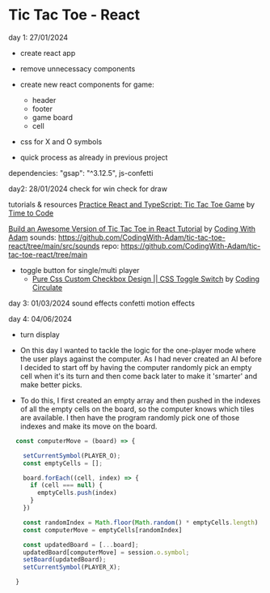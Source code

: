 # Tic Tac Toe - React

day 1: 27/01/2024

- create react app
- remove unnecessacy components
- create new react components for game:

  - header
  - footer
  - game board
  - cell

- css for X and O symbols
- quick process as already in previous project

dependencies:
"gsap": "^3.12.5",
js-confetti

day2: 28/01/2024
check for win
check for draw

tutorials & resources
[Practice React and TypeScript: Tic Tac Toe Game](https://www.youtube.com/watch?v=kIAMcBJDFm4) by [Time to Code](https://www.youtube.com/@timetocode_with_ali)

[Build an Awesome Version of Tic Tac Toe in React Tutorial](https://www.youtube.com/watch?v=4Gt_YyGf6B0) by [Coding With Adam](https://www.youtube.com/@CodingWithAdam)
sounds: https://github.com/CodingWith-Adam/tic-tac-toe-react/tree/main/src/sounds
repo: https://github.com/CodingWith-Adam/tic-tac-toe-react/tree/main

- toggle button for single/multi player
  - [Pure Css Custom Checkbox Design || CSS Toggle Switch](https://www.youtube.com/watch?v=fLu6yrGF47I) by [Coding Circulate](https://www.youtube.com/@codingcirculate)

day 3: 01/03/2024
sound effects
confetti
motion effects

day 4: 04/06/2024

- turn display

- On this day I wanted to tackle the logic for the one-player mode where the user plays against the computer. As I had never created an AI before I decided to start off by having the computer randomly pick an empty cell when it's its turn and then come back later to make it 'smarter' and make better picks.

- To do this, I first created an empty array and then pushed in the indexes of all the empty cells on the board, so the computer knows which tiles are available. I then have the program randomly pick one of those indexes and make its move on the board.

```JavaScript
  const computerMove = (board) => {

    setCurrentSymbol(PLAYER_O);
    const emptyCells = [];

    board.forEach((cell, index) => {
      if (cell === null) {
        emptyCells.push(index)
      }
    })

    const randomIndex = Math.floor(Math.random() * emptyCells.length)
    const computerMove = emptyCells[randomIndex]

    const updatedBoard = [...board];
    updatedBoard[computerMove] = session.o.symbol;
    setBoard(updatedBoard);
    setCurrentSymbol(PLAYER_X);

  }
```
